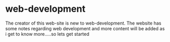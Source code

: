 # web-development
The creator of this web-site is new to web-development. The website has some notes regarding web development and more content will be added as i get to know more.....so lets get started

